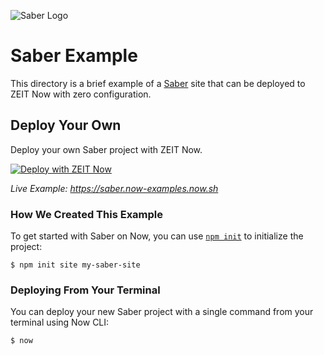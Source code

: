 ![Saber Logo](https://github.com/zeit/now/blob/master/packages/frameworks/logos/saber.svg)

# Saber Example

This directory is a brief example of a [Saber](https://saber.land) site that can be deployed to ZEIT Now with zero configuration.

## Deploy Your Own

Deploy your own Saber project with ZEIT Now.

[![Deploy with ZEIT Now](https://vercel.com/button)](https://vercel.com/import/project?template=https://github.com/zeit/now/tree/master/examples/saber)

_Live Example: https://saber.now-examples.now.sh_

### How We Created This Example

To get started with Saber on Now, you can use [`npm init`](https://docs.npmjs.com/cli/init) to initialize the project:

```shell
$ npm init site my-saber-site
```

### Deploying From Your Terminal

You can deploy your new Saber project with a single command from your terminal using Now CLI:

```shell
$ now
```
